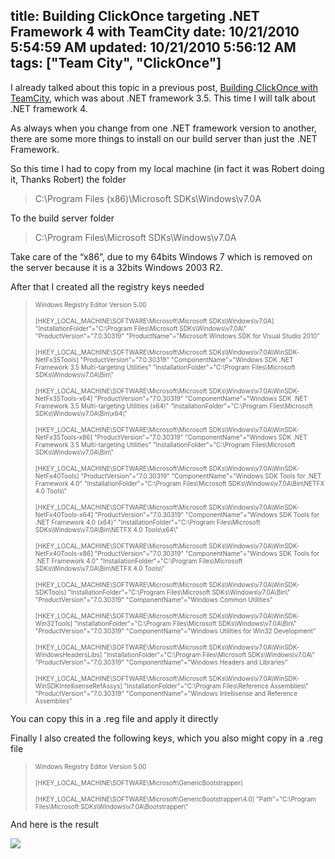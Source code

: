 title: Building ClickOnce targeting .NET Framework 4 with TeamCity
date: 10/21/2010 5:54:59 AM
updated: 10/21/2010 5:56:12 AM
tags: ["Team City", "ClickOnce"]
---
I already talked about this topic in a previous post, [Building ClickOnce with TeamCity](http://www.laurentkempe.com/post/Building-ClickOnce-with-TeamCity.aspx), which was about .NET framework 3.5. This time I will talk about .NET framework 4.

As always when you change from one .NET framework version to another, there are some more things to install on our build server than just the .NET Framework.

So this time I had to copy from my local machine (in fact it was Robert doing it, Thanks Robert) the folder

> C:\Program Files (x86)\Microsoft SDKs\Windows\v7.0A

To the build server folder

> C:\Program Files\Microsoft SDKs\Windows\v7.0A

Take care of the “x86”, due to my 64bits Windows 7 which is removed on the server because it is a 32bits Windows 2003 R2.

After that I created all the registry keys needed

> <font size="1">Windows Registry Editor Version 5.00</font>
> 
> <font size="1">[HKEY_LOCAL_MACHINE\SOFTWARE\Microsoft\Microsoft SDKs\Windows\v7.0A]
> "InstallationFolder"="C:\\Program Files\\Microsoft SDKs\\Windows\\v7.0A\\"
> "ProductVersion"="7.0.30319"
> "ProductName"="Microsoft Windows SDK for Visual Studio 2010"</font>
> 
> <font size="1">[HKEY_LOCAL_MACHINE\SOFTWARE\Microsoft\Microsoft SDKs\Windows\v7.0A\WinSDK-NetFx35Tools]
> "ProductVersion"="7.0.30319"
> "ComponentName"="Windows SDK .NET Framework 3.5 Multi-targeting Utilities"
> "InstallationFolder"="C:\\Program Files\\Microsoft SDKs\\Windows\\v7.0A\\Bin\\"</font>
> 
> <font size="1">[HKEY_LOCAL_MACHINE\SOFTWARE\Microsoft\Microsoft SDKs\Windows\v7.0A\WinSDK-NetFx35Tools-x64]
> "ProductVersion"="7.0.30319"
> "ComponentName"="Windows SDK .NET Framework 3.5 Multi-targeting Utilities (x64)"
> "InstallationFolder"="C:\\Program Files\\Microsoft SDKs\\Windows\\v7.0A\\Bin\\x64\\"</font>
> 
> <font size="1">[HKEY_LOCAL_MACHINE\SOFTWARE\Microsoft\Microsoft SDKs\Windows\v7.0A\WinSDK-NetFx35Tools-x86]
> "ProductVersion"="7.0.30319"
> "ComponentName"="Windows SDK .NET Framework 3.5 Multi-targeting Utilities"
> "InstallationFolder"="C:\\Program Files\\Microsoft SDKs\\Windows\\v7.0A\\Bin\\"</font>
> 
> <font size="1">[HKEY_LOCAL_MACHINE\SOFTWARE\Microsoft\Microsoft SDKs\Windows\v7.0A\WinSDK-NetFx40Tools]
> "ProductVersion"="7.0.30319"
> "ComponentName"="Windows SDK Tools for .NET Framework 4.0"
> "InstallationFolder"="C:\\Program Files\\Microsoft SDKs\\Windows\\v7.0A\\Bin\\NETFX 4.0 Tools\\"</font>
> 
> <font size="1">[HKEY_LOCAL_MACHINE\SOFTWARE\Microsoft\Microsoft SDKs\Windows\v7.0A\WinSDK-NetFx40Tools-x64]
> "ProductVersion"="7.0.30319"
> "ComponentName"="Windows SDK Tools for .NET Framework 4.0 (x64)"
> "InstallationFolder"="C:\\Program Files\\Microsoft SDKs\\Windows\\v7.0A\\Bin\\NETFX 4.0 Tools\\x64\\"</font>
> 
> <font size="1">[HKEY_LOCAL_MACHINE\SOFTWARE\Microsoft\Microsoft SDKs\Windows\v7.0A\WinSDK-NetFx40Tools-x86]
> "ProductVersion"="7.0.30319"
> "ComponentName"="Windows SDK Tools for .NET Framework 4.0"
> "InstallationFolder"="C:\\Program Files\\Microsoft SDKs\\Windows\\v7.0A\\Bin\\NETFX 4.0 Tools\\"</font>
> 
> <font size="1">[HKEY_LOCAL_MACHINE\SOFTWARE\Microsoft\Microsoft SDKs\Windows\v7.0A\WinSDK-SDKTools]
> "InstallationFolder"="C:\\Program Files\\Microsoft SDKs\\Windows\\v7.0A\\Bin\\"
> "ProductVersion"="7.0.30319"
> "ComponentName"="Windows Common Utilities"</font>
> 
> <font size="1">[HKEY_LOCAL_MACHINE\SOFTWARE\Microsoft\Microsoft SDKs\Windows\v7.0A\WinSDK-Win32Tools]
> "InstallationFolder"="C:\\Program Files\\Microsoft SDKs\\Windows\\v7.0A\\Bin\\"
> "ProductVersion"="7.0.30319"
> "ComponentName"="Windows Utilities for Win32 Development"</font>
> 
> <font size="1">[HKEY_LOCAL_MACHINE\SOFTWARE\Microsoft\Microsoft SDKs\Windows\v7.0A\WinSDK-WindowsHeadersLibs]
> "InstallationFolder"="C:\\Program Files\\Microsoft SDKs\\Windows\\v7.0A\\"
> "ProductVersion"="7.0.30319"
> "ComponentName"="Windows Headers and Libraries"</font>
> 
> <font size="1">[HKEY_LOCAL_MACHINE\SOFTWARE\Microsoft\Microsoft SDKs\Windows\v7.0A\WinSDK-WinSDKIntellisenseRefAssys]
> "InstallationFolder"="C:\\Program Files\\Reference Assemblies\\"
> "ProductVersion"="7.0.30319"
> "ComponentName"="Windows Intellisense and Reference Assemblies"</font>

You can copy this in a .reg file and apply it directly

Finally I also created the following keys, which you also might copy in a .reg file

> <font size="1">Windows Registry Editor Version 5.00</font>
> 
> <font size="1">[HKEY_LOCAL_MACHINE\SOFTWARE\Microsoft\GenericBootstrapper]</font>
> 
> <font size="1">[HKEY_LOCAL_MACHINE\SOFTWARE\Microsoft\GenericBootstrapper\4.0]
> "Path"="C:\\Program Files\\Microsoft SDKs\\Windows\\v7.0A\\Bootstrapper\\"</font>

And here is the result

![](http://farm2.static.flickr.com/1320/5100316380_6e7c15ae6f_o.png)
